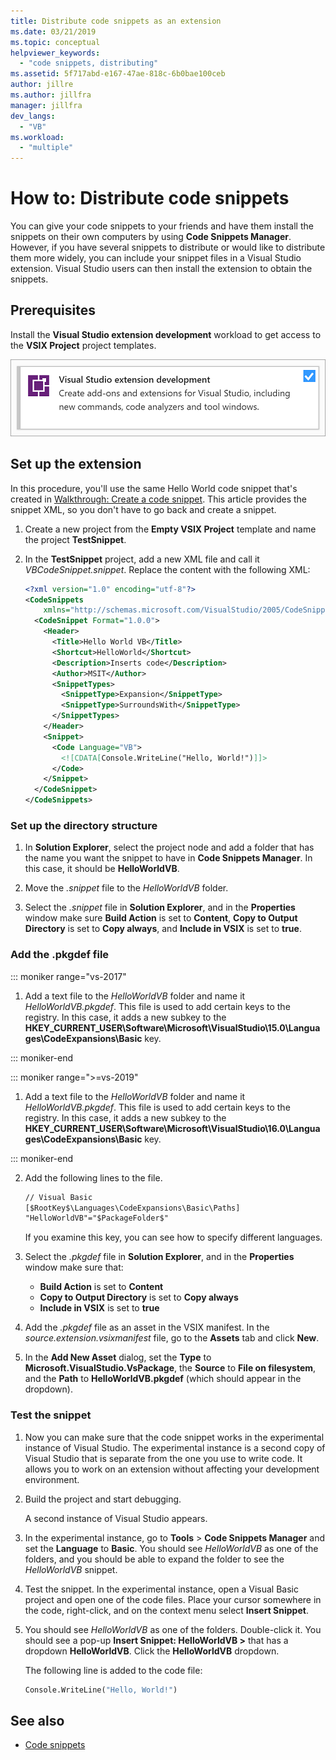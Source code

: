 ```yaml
---
title: Distribute code snippets as an extension
ms.date: 03/21/2019
ms.topic: conceptual
helpviewer_keywords:
  - "code snippets, distributing"
ms.assetid: 5f717abd-e167-47ae-818c-6b0bae100ceb
author: jillre
ms.author: jillfra
manager: jillfra
dev_langs:
  - "VB"
ms.workload:
  - "multiple"
---
```

# How to: Distribute code snippets

You can give your code snippets to your friends and have them install the snippets on their own computers by using **Code Snippets Manager**. However, if you have several snippets to distribute or would like to distribute them more widely, you can include your snippet files in a Visual Studio extension. Visual Studio users can then install the extension to obtain the snippets.

## Prerequisites

Install the **Visual Studio extension development** workload to get access to the **VSIX Project** project templates.

![Visual Studio extension development workload](media/vs-2019/extension-development-workload.png)

## Set up the extension

In this procedure, you'll use the same Hello World code snippet that's created in [Walkthrough: Create a code snippet](../ide/walkthrough-creating-a-code-snippet.md). This article provides the snippet XML, so you don't have to go back and create a snippet.

1. Create a new project from the **Empty VSIX Project** template and name the project **TestSnippet**.

2. In the **TestSnippet** project, add a new XML file and call it *VBCodeSnippet.snippet*. Replace the content with the following XML:

    ```xml
    <?xml version="1.0" encoding="utf-8"?>
    <CodeSnippets
        xmlns="http://schemas.microsoft.com/VisualStudio/2005/CodeSnippet">
      <CodeSnippet Format="1.0.0">
        <Header>
          <Title>Hello World VB</Title>
          <Shortcut>HelloWorld</Shortcut>
          <Description>Inserts code</Description>
          <Author>MSIT</Author>
          <SnippetTypes>
            <SnippetType>Expansion</SnippetType>
            <SnippetType>SurroundsWith</SnippetType>
          </SnippetTypes>
        </Header>
        <Snippet>
          <Code Language="VB">
            <![CDATA[Console.WriteLine("Hello, World!")]]>
          </Code>
        </Snippet>
      </CodeSnippet>
    </CodeSnippets>
    ```

### Set up the directory structure

1. In **Solution Explorer**, select the project node and add a folder that has the name you want the snippet to have in **Code Snippets Manager**. In this case, it should be **HelloWorldVB**.

2. Move the *.snippet* file to the *HelloWorldVB* folder.

3. Select the *.snippet* file in **Solution Explorer**, and in the **Properties** window make sure **Build Action** is set to **Content**, **Copy to Output Directory** is set to **Copy always**, and **Include in VSIX** is set to **true**.

### Add the .pkgdef file

::: moniker range="vs-2017"

1. Add a text file to the *HelloWorldVB* folder and name it *HelloWorldVB.pkgdef*. This file is used to add certain keys to the registry. In this case, it adds a new subkey to the **HKEY_CURRENT_USER\Software\Microsoft\VisualStudio\15.0\Languages\CodeExpansions\Basic** key.

::: moniker-end

::: moniker range=">=vs-2019"

1. Add a text file to the *HelloWorldVB* folder and name it *HelloWorldVB.pkgdef*. This file is used to add certain keys to the registry. In this case, it adds a new subkey to the **HKEY_CURRENT_USER\Software\Microsoft\VisualStudio\16.0\Languages\CodeExpansions\Basic** key.

::: moniker-end

2. Add the following lines to the file.

    ```txt
    // Visual Basic
    [$RootKey$\Languages\CodeExpansions\Basic\Paths]
    "HelloWorldVB"="$PackageFolder$"
    ```

    If you examine this key, you can see how to specify different languages.

3. Select the *.pkgdef* file in **Solution Explorer**, and in the **Properties** window make sure that:

   - **Build Action** is set to **Content**
   - **Copy to Output Directory** is set to **Copy always**
   - **Include in VSIX** is set to **true**

4. Add the *.pkgdef* file as an asset in the VSIX manifest. In the *source.extension.vsixmanifest* file, go to the **Assets** tab and click **New**.

5. In the **Add New Asset** dialog, set the **Type** to **Microsoft.VisualStudio.VsPackage**, the **Source** to **File on filesystem**, and the **Path** to **HelloWorldVB.pkgdef** (which should appear in the dropdown).

### Test the snippet

1. Now you can make sure that the code snippet works in the experimental instance of Visual Studio. The experimental instance is a second copy of Visual Studio that is separate from the one you use to write code. It allows you to work on an extension without affecting your development environment.

2. Build the project and start debugging.

   A second instance of Visual Studio appears.

3. In the experimental instance, go to **Tools** > **Code Snippets Manager** and set the **Language** to **Basic**. You should see *HelloWorldVB* as one of the folders, and you should be able to expand the folder to see the *HelloWorldVB* snippet.

4. Test the snippet. In the experimental instance, open a Visual Basic project and open one of the code files. Place your cursor somewhere in the code, right-click, and on the context menu select **Insert Snippet**.

5. You should see *HelloWorldVB* as one of the folders. Double-click it. You should see a pop-up **Insert Snippet: HelloWorldVB >** that has a dropdown **HelloWorldVB**. Click the **HelloWorldVB** dropdown.

   The following line is added to the code file:

    ```vb
    Console.WriteLine("Hello, World!")
    ```

## See also

- [Code snippets](../ide/code-snippets.md)